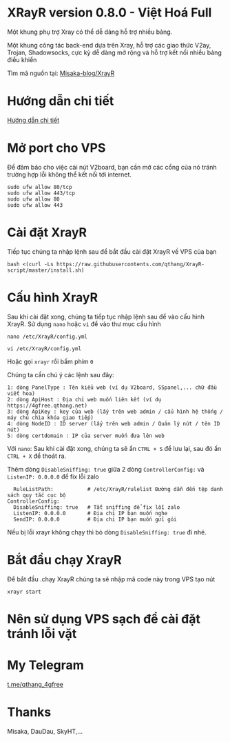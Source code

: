 # XRayR version 0.8.0 - Việt Hoá Full
Một khung phụ trợ Xray có thể dễ dàng hỗ trợ nhiều bảng.

Một khung công tác back-end dựa trên Xray, hỗ trợ các giao thức V2ay, Trojan, Shadowsocks, cực kỳ dễ dàng mở rộng và hỗ trợ kết nối nhiều bảng điều khiển

Tìm mã nguồn tại: [Misaka-blog/XrayR](https://github.com/Misaka-blog/XrayR)

# Hướng dẫn chi tiết

[Hướng dẫn chi tiết](https://crackair.gitbook.io/xrayr-project/)

# Mở port cho VPS
Để đảm bảo cho việc cài nút V2board, bạn cần mở các cổng của nó tránh trường hợp lỗi không thể kết nối tới internet.

```
sudo ufw allow 80/tcp
sudo ufw allow 443/tcp
sudo ufw allow 80
sudo ufw allow 443
```

# Cài đặt XrayR
Tiếp tục chúng ta nhập lệnh sau để bắt đầu cài đặt XrayR về VPS của bạn

```
bash <(curl -Ls https://raw.githubusercontents.com/qthang/XrayR-script/master/install.sh)
```
# Cấu hình XrayR
Sau khi cài đặt xong, chúng ta tiếp tục nhập lệnh sau để vào cấu hình XrayR. Sử dụng `nano` hoặc `vi` để vào thư mục cấu hình

```
nano /etc/XrayR/config.yml
```
```
vi /etc/XrayR/config.yml
```
Hoặc gọi `xrayr` rồi bấm phím `0`

Chúng ta cần chú ý các lệnh sau đây:
```
1: dòng PanelType : Tên kiểu web (ví dụ V2board, SSpanel,... chữ đầu viết hoa)
2: dòng ApiHost : Địa chỉ web muốn liên kết (ví dụ https://4gfree.qthang.net)
3: dòng ApiKey : key của web (lấy trên web admin / cấu hình hệ thống / máy chủ chìa khóa giao tiếp)
4: dòng NodeID : ID server (lấy trên web admin / Quản lý nút / tên ID nút)
5: dòng certdomain : IP của server muốn đưa lên web
```
Với `nano`: Sau khi cài đặt xong, chúng ta sẽ ấn `CTRL + S` để lưu lại, sau đó ấn `CTRL + X` để thoát ra.


Thêm dòng `DisableSniffing: true` giữa 2 dòng `ControllerConfig:` và `ListenIP: 0.0.0.0` để fix lỗi zalo
```
  RuleListPath:           # /etc/XrayR/rulelist Đường dẫn đến tệp danh sách quy tắc cục bộ
ControllerConfig:
  DisableSniffing: true   # Tắt sniffing để fix lỗi zalo 
  ListenIP: 0.0.0.0       # Địa chỉ IP bạn muốn nghe
  SendIP: 0.0.0.0         # Địa chỉ IP bạn muốn gửi gói
```
Nếu bị lỗi xrayr không chạy thì bỏ dòng `DisableSniffing: true` đi nhé.

# Bắt đầu chạy XrayR
Để bắt đầu .chạy XrayR chúng ta sẽ nhập mã code này trong VPS tạo nút
```
xrayr start
```

# Nên sử dụng VPS sạch để cài đặt tránh lỗi vặt
# My Telegram
[t.me/qthang_4gfree](https://t.me/qthang_4gfree)

# Thanks
Misaka, DauDau, SkyHT,...
